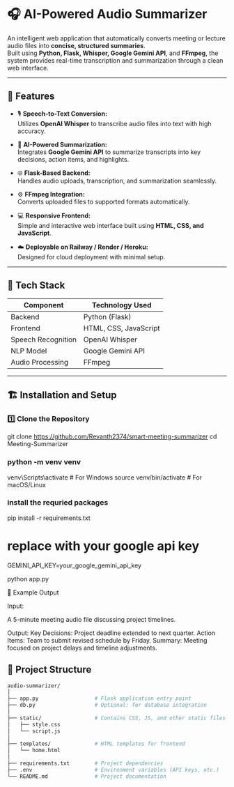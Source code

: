 # 🎧 AI-Powered Audio Summarizer  

An intelligent web application that automatically converts meeting or lecture audio files into **concise, structured summaries**.  
Built using **Python, Flask, Whisper, Google Gemini API**, and **FFmpeg**, the system provides real-time transcription and summarization through a clean web interface.

---

## 🚀 Features  

- 🎙️ **Speech-to-Text Conversion:**  
  Utilizes **OpenAI Whisper** to transcribe audio files into text with high accuracy.  

- 🧠 **AI-Powered Summarization:**  
  Integrates **Google Gemini API** to summarize transcripts into key decisions, action items, and highlights.  

- 🌐 **Flask-Based Backend:**  
  Handles audio uploads, transcription, and summarization seamlessly.  

- ⚙️ **FFmpeg Integration:**  
  Converts uploaded files to supported formats automatically.  

- 💻 **Responsive Frontend:**  
  Simple and interactive web interface built using **HTML, CSS, and JavaScript**.  

- ☁️ **Deployable on Railway / Render / Heroku:**  
  Designed for cloud deployment with minimal setup.

---

## 🧩 Tech Stack  

| Component | Technology Used |
|------------|----------------|
| Backend | Python (Flask) |
| Frontend | HTML, CSS, JavaScript |
| Speech Recognition | OpenAI Whisper |
| NLP Model | Google Gemini API |
| Audio Processing | FFmpeg |


---

## 🏗️ Installation and Setup  

### 1️⃣ Clone the Repository  



git clone https://github.com/Revanth2374/smart-meeting-summarizer
cd Meeting-Summarizer


### python -m venv venv
venv\Scripts\activate       # For Windows
source venv/bin/activate    # For macOS/Linux

### install the requried packages 

pip install -r requirements.txt


# replace with your google api key 

GEMINI_API_KEY=your_google_gemini_api_key

python app.py


🧠 Example Output

Input:

A 5-minute meeting audio file discussing project timelines.

Output:
Key Decisions: Project deadline extended to next quarter.
Action Items: Team to submit revised schedule by Friday.
Summary: Meeting focused on project delays and timeline adjustments.




## 📂 Project Structure  

```bash
audio-summarizer/
│
├── app.py                  # Flask application entry point
├── db.py                   # Optional: for database integration
│
├── static/                 # Contains CSS, JS, and other static files
│   ├── style.css
│   └── script.js
│
├── templates/              # HTML templates for frontend
│   └── home.html
│
├── requirements.txt        # Project dependencies
├── .env                    # Environment variables (API keys, etc.)
└── README.md               # Project documentation











